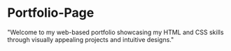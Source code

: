 # Portfolio-Page
"Welcome to my web-based portfolio showcasing my HTML and CSS skills through visually appealing projects and intuitive designs."
